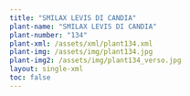 ```yaml
---
title: "SMILAX LEVIS DI CANDIA"
plant-name: "SMILAX LEVIS DI CANDIA"
plant-number: "134"
plant-xml: /assets/xml/plant134.xml
plant-img: /assets/img/plant134.jpg
plant-img2: /assets/img/plant134_verso.jpg
layout: single-xml
toc: false
---
```

